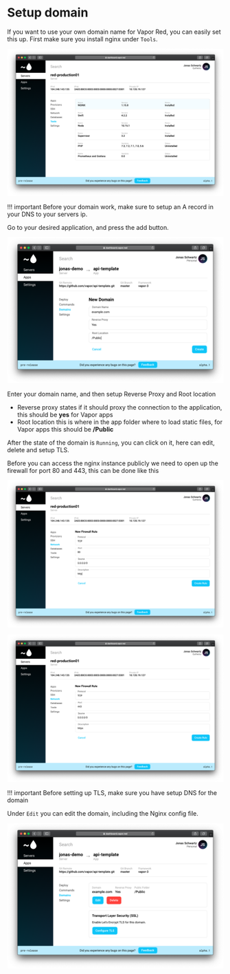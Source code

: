 # Setup domain

If you want to use your own domain name for Vapor Red, you can easily set this up. First make sure you install nginx under `Tools`.

![Install nginx](../images/install_nginx.png)

!!! important
    Before your domain work, make sure to setup an A record in your DNS to your servers ip.

Go to your desired application, and press the add button.

![New domain](../images/new-domain.png)

Enter your domain name, and then setup Reverse Proxy and Root location

* Reverse proxy states if it should proxy the connection to the application, this should be **yes** for Vapor apps
* Root location this is where in the app folder where to load static files, for Vapor apps this should be **/Public**

After the state of the domain is `Running`, you can click on it, here can edit, delete and setup TLS.

Before you can access the nginx instance publicly we need to open up the firewall for port 80 and 443, this can be done like this

![Domain network http](../images/domain_network_80.png)

![Domain network https](../images/domain_network_443.png)

!!! important
    Before setting up TLS, make sure you have setup DNS for the domain

Under `Edit` you can edit the domain, including the Nginx config file.

![Show domain](../images/show-domain.png)